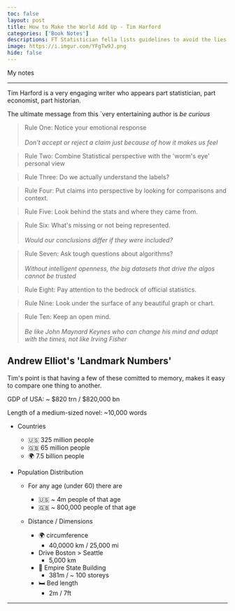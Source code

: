 ```yaml
---
toc: false
layout: post
title: How to Make the World Add Up - Tim Harford
categories: ['Book Notes']
descriptions: FT Statistician fella lists guidelines to avoid the lies and damned lies.
image: https://i.imgur.com/YFgTw9J.png
hide: false
---
```


My notes

---

Tim Harford is a very engaging writer who appears part statistician, part economist, part historian.

The ultimate message from this `very entertaining author is _be curious_

> Rule One: Notice your emotional response<br><br>_Don't accept or reject a claim just because of how it makes us feel_

> Rule Two: Combine Statistical perspective with the 'worm's eye' personal view

> Rule Three: Do we actually understand the labels?

> Rule Four: Put claims into perspective by looking for comparisons and context.

> Rule Five: Look behind the stats and where they came from.

> Rule Six: What's missing or not being represented.<br><br>_Would our conclusions differ if they were included?_

> Rule Seven: Ask tough questions about algorithms?<br><br>_Without intelligent openness, the big datasets that drive the algos cannot be trusted_

> Rule Eight: Pay attention to the bedrock of official statistics.

> Rule Nine: Look under the surface of any beautiful graph or chart.

> Rule Ten: Keep an open mind.<br><br>_Be like John Maynard Keynes who can change his mind and adapt with the times, not like Irving Fisher_

## Andrew Elliot's 'Landmark Numbers'

Tim's point is that having a few of these comitted to memory, makes it easy to compare one thing to another.

GDP of USA: ~ $820 trn / $820,000 bn

Length of a medium-sized novel: ~10,000 words

* Countries

  * 🇺🇸 325 million people
  * 🇬🇧 65 million people
  * 🌍 7.5 billion people

* Population Distribution

  * For any age (under 60) there are 
    * 🇺🇸 ~ 4m people of that age
    * 🇬🇧 ~ 800,000 people of that age

  * Distance / Dimensions
    * 🌍 circumference 
      * 40,0000 km / 25,000 mi
    * Drive Boston > Seattle
      * 5,000 km
    * 🏢 Empire State Building
      * 381m / ~ 100 storeys
    * 🛏️ Bed length
      * 2m / 7ft
---
